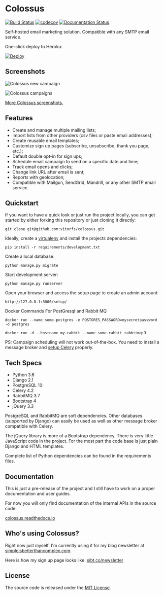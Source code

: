 # Colossus

[![Build Status](https://travis-ci.com/vitorfs/colossus.svg?branch=master)](https://travis-ci.com/vitorfs/colossus)
[![codecov](https://codecov.io/gh/vitorfs/colossus/branch/master/graph/badge.svg)](https://codecov.io/gh/vitorfs/colossus)
[![Documentation Status](https://readthedocs.org/projects/colossus/badge/?version=latest)](https://colossus.readthedocs.io/en/latest/?badge=latest)

Self-hosted email marketing solution. Compatible with any SMTP email service.

One-click deploy to Heroku:

[![Deploy](https://www.herokucdn.com/deploy/button.svg)](https://heroku.com/deploy)

## Screenshots

![Colossus new campaign](https://colossus.readthedocs.io/en/latest/_images/colossus-new-campaign.png)

![Colossus campaigns](https://colossus.readthedocs.io/en/latest/_images/colossus-campaigns.png)

[More Colossus screenshots.](https://colossus.readthedocs.io/en/latest/features.html#screenshots)

## Features

* Create and manage multiple mailing lists;
* Import lists from other providers (csv files or paste email addresses);
* Create reusable email templates;
* Customize sign up pages (subscribe, unsubscribe, thank you page, etc.);
* Default double opt-in for sign ups;
* Schedule email campaign to send on a specific date and time;
* Track email opens and clicks;
* Change link URL after email is sent;
* Reports with geolocation;
* Compatible with Mailgun, SendGrid, Mandrill, or any other SMTP email service.

## Quickstart

If you want to have a quick look or just run the project locally, you can get started by either forking this repository
or just cloning it directly:

```commandline
git clone git@github.com:vitorfs/colossus.git
```

Ideally, create a [virtualenv](https://docs.python-guide.org/dev/virtualenvs/) and install the projects dependencies:

```commandline
pip install -r requirements/development.txt
```

Create a local database:

```commandline
python manage.py migrate
```

Start development server:

```commandline
python manage.py runserver
```

Open your browser and access the setup page to create an admin account:

```commandline
http://127.0.0.1:8000/setup/
```

Docker Commands For PostGresql and Rabbit MQ

```commandline
docker run --name some-postgres -e POSTGRES_PASSWORD=mysecretpassword -d postgres
```

```commandline
docker run -d --hostname my-rabbit --name some-rabbit rabbitmq:3
```

PS: Campaign scheduling will not work out-of-the-box. You need to install a message broker and [setup Celery](https://simpleisbetterthancomplex.com/tutorial/2017/08/20/how-to-use-celery-with-django.html) properly.

## Tech Specs

* Python 3.6
* Django 2.1
* PostgreSQL 10
* Celery 4.2
* RabbitMQ 3.7
* Bootstrap 4 
* jQuery 3.3

PostgreSQL and RabbitMQ are soft dependencies. Other databases (supported by Django) can easily be used as well as other 
message broker compatible with Celery.

The jQuery library is more of a Bootstrap dependency. There is very little JavaScript code in the project. For the most 
part the code base is just plain Django and HTML templates. 

Complete list of Python dependencies can be found in the requirements files.

## Documentation

This is just a pre-release of the project and I still have to work on a proper documentation and user guides.

For now you will only find documentation of the internal APIs in the source code.

[colossus.readthedocs.io](https://colossus.readthedocs.io)

## Who's using Colossus?

Right now just myself. I'm currently using it for my blog newsletter at [simpleisbetterthancomplex.com](https://simpleisbetterthancomplex.com/).

Here is how my sign up page looks like: [sibt.co/newsletter](https://sibt.co/newsletter)

## License

The source code is released under the [MIT License](https://github.com/vitorfs/colossus/blob/master/LICENSE).
